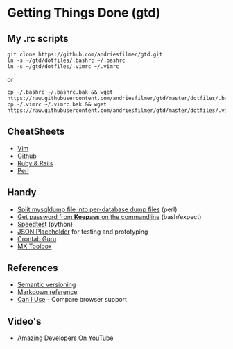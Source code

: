 # Getting Things Done (gtd)

## My .rc scripts

    git clone https://github.com/andriesfilmer/gtd.git
    ln -s ~/gtd/dotfiles/.bashrc ~/.bashrc
    ln -s ~/gtd/dotfiles/.vimrc ~/.vimrc

or

    cp ~/.bashrc ~/.bashrc.bak && wget https://raw.githubusercontent.com/andriesfilmer/gtd/master/dotfiles/.bashrc
    cp ~/.vimrc ~/.vimrc.bak && wget https://raw.githubusercontent.com/andriesfilmer/gtd/master/dotfiles/.vimrc

## CheatSheets

- [Vim](https://github.com/andriesfilmer/gtd/blob/master/cheatsheets/vim.md)
- [Github](https://github.com/andriesfilmer/gtd/blob/master/cheatsheets/git.md)
- [Ruby & Rails](https://github.com/andriesfilmer/gtd/blob/master/cheatsheets/ruby-rails.md)
- [Perl](https://github.com/andriesfilmer/gtd/blob/master/cheatsheets/perl.md)

## Handy

- [Split mysqldump file into per-database dump files](https://github.com/andriesfilmer/gtd/blob/master/scripts/perl/splitmysqldump.pl) (perl)
- [Get password from **Keepass** on the commandline](https://github.com/andriesfilmer/gtd/blob/master/scripts/sh/keepass.sh) (bash/expect)
- [Speedtest](https://github.com/andriesfilmer/gtd/blob/master/scripts/python/speedtest-cli) (python)
- [JSON Placeholder](https://jsonplaceholder.typicode.com/) for testing and prototyping
- [Crontab Guru](https://crontab.guru/)
- [MX Toolbox](https://mxtoolbox.com/)

## References

- [Semantic versioning](https://semver.orghttps://cloud.google.com/apis/design/versioning/)
- [Markdown reference](https://github.com/adam-p/markdown-here/wiki/Markdown-Cheatsheet)
- [Can I Use](http://caniuse.com/#feat=css-filters) - Compare browser support

## Video's

* [Amazing Developers On YouTube](https://github.com/ErikCH/DevYouTubeList)
